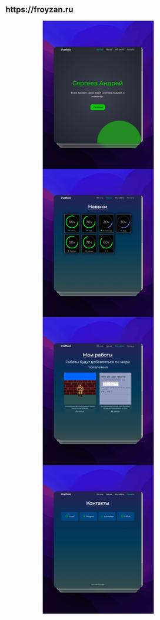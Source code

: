 <h2>
  https://froyzan.ru
</h2>

<div>
  <p align="center">
    <a href="https://froyzan.ru" target="_blank">
      <img align="center" src="screen/shots_1.jpg" title="froyzan.ru" alt="screen_froyzan.ru" width="60%" height="60%"/>
    </a>
    <a href="https://froyzan.ru" target="_blank">
      <img align="center" src="screen/shots_2.jpg" title="froyzan.ru" alt="screen_froyzan.ru" width="60%" height="60%"/>
    </a>
    <a href="https://froyzan.ru" target="_blank">
      <img align="center" src="screen/shots_3.jpg" title="froyzan.ru" alt="screen_froyzan.ru" width="60%" height="60%"/>
    </a>
    <a href="https://froyzan.ru" target="_blank">
      <img align="center" src="screen/shots_4.jpg" title="froyzan.ru" alt="screen_froyzan.ru" width="60%" height="60%"/>
    </a>
  </p>
</div>
